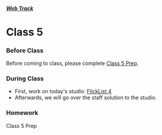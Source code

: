 ##### [Web Track](../..)

# Class 5

### Before Class
Before coming to class, please complete [Class 5 Prep](../class5-prep).

### During Class
* First, work on today's studio: [FlickList 4](../studios/flicklist-4)
* Afterwards, we will go over the staff solution to the studio.

### Homework
Class 5 Prep
